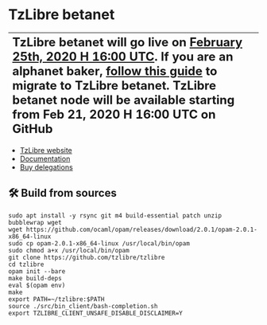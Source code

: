 # TzLibre betanet

| <font size="5">TzLibre betanet will go live on [February 25th, 2020 H 16:00 UTC](http://tzlibre.io/). If you are an alphanet baker, [follow this guide](https://telegra.ph/TzLibre-internal-guide-for-genesis-bakers-02-13) to migrate to TzLibre betanet. TzLibre betanet node will be available starting from Feb 21, 2020 H 16:00 UTC on GitHub</font> |
| :--- |

- [TzLibre website](https://tzlibre.io)
- [Documentation](https://docs.betanet.tzlibre.io)
- [Buy delegations](https://pod.tzlibre.io)

## 🛠 Build from sources

```
sudo apt install -y rsync git m4 build-essential patch unzip bubblewrap wget
wget https://github.com/ocaml/opam/releases/download/2.0.1/opam-2.0.1-x86_64-linux
sudo cp opam-2.0.1-x86_64-linux /usr/local/bin/opam
sudo chmod a+x /usr/local/bin/opam
git clone https://github.com/tzlibre/tzlibre
cd tzlibre
opam init --bare
make build-deps
eval $(opam env)
make
export PATH=~/tzlibre:$PATH
source ./src/bin_client/bash-completion.sh
export TZLIBRE_CLIENT_UNSAFE_DISABLE_DISCLAIMER=Y
```
	

